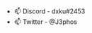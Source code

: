 
- 📫 Discord - dxku#2453
- 📫 Twitter - @J3phos

<!---
dxku-0/dxku-0 is a ✨ special ✨ repository because its `README.md` (this file) appears on your GitHub profile.
You can click the Preview link to take a look at your changes.
--->
